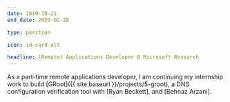 ```yaml
---
date: 2019-10-21
end_date: 2020-02-28

type: position

icon: id-card-alt

headline: (Remote) Applications Developer @ Microsoft Research
---
```


As a part-time remote applications developer, I am continuing my internship work to build [GRoot]({{ site.baseurl }}/projects/5-groot), a DNS configuration verification tool  with [Ryan Beckett], and [Behnaz Arzani].
